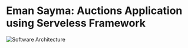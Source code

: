 # Eman Sayma:  Auctions Application using Serveless Framework 


![Software Architecture](docs/images/architecture.png "Software Architecture")
